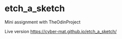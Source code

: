 # etch_a_sketch

Mini assignment with TheOdinProject

Live version https://cyber-mat.github.io/etch_a_sketch/
